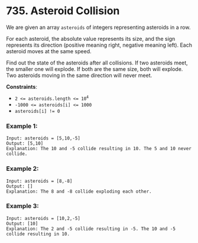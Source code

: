 # 735. Asteroid Collision

We are given an array `asteroids` of integers representing asteroids in a row.

For each asteroid, the absolute value represents its size, and the sign represents its direction (positive meaning right, negative meaning left). Each asteroid moves at the same speed.

Find out the state of the asteroids after all collisions. If two asteroids meet, the smaller one will explode. If both are the same size, both will explode. Two asteroids moving in the same direction will never meet.

**Constraints**:
- <code>2 <= asteroids.length <= 10<sup>4</sup></code>
- `-1000 <= asteroids[i] <= 1000`
- `asteroids[i] != 0`

### Example 1:
```
Input: asteroids = [5,10,-5]
Output: [5,10]
Explanation: The 10 and -5 collide resulting in 10. The 5 and 10 never collide.
```

### Example 2:
```
Input: asteroids = [8,-8]
Output: []
Explanation: The 8 and -8 collide exploding each other.
```

### Example 3:
```
Input: asteroids = [10,2,-5]
Output: [10]
Explanation: The 2 and -5 collide resulting in -5. The 10 and -5 collide resulting in 10.
```
